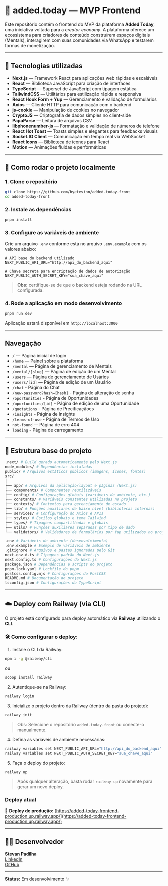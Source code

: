 # 🎨 added.today — MVP Frontend

Este repositório contém o frontend do MVP da plataforma **Added Today**, uma iniciativa voltada para a _creator economy_. A plataforma oferece um ecossistema para criadores de conteúdo construírem espaços digitais (Mentals), interagirem com suas comunidades via WhatsApp e testarem formas de monetização.

---

## 🚀 Tecnologias utilizadas

- **Next.js** — Framework React para aplicações web rápidas e escaláveis
- **React** — Biblioteca JavaScript para criação de interfaces
- **TypeScript** — Superset de JavaScript com tipagem estática
- **TailwindCSS** — Utilitários para estilização rápida e responsiva
- **React Hook Form + Yup** — Gerenciamento e validação de formulários
- **Axios** — Cliente HTTP para comunicação com o backend
- **js-cookie** — Manipulação de cookies no navegador
- **CryptoJS** — Criptografia de dados simples no client-side
- **PapaParse** — Leitura de arquivos CSV
- **libphonenumber-js** — Formatação e validação de números de telefone
- **React Hot Toast** — Toasts simples e elegantes para feedbacks visuais
- **Socket.IO Client** — Comunicação em tempo real via WebSocket
- **React Icons** — Biblioteca de ícones para React
- **Motion** — Animações fluidas e performáticas

---

## 🧪 Como rodar o projeto localmente

### 1. Clone o repositório

```bash
git clone https://github.com/byetevinn/added-today-front
cd added-today-front
```

### 2. Instale as dependências

```bash
pnpm install
```

### 3. Configure as variáveis de ambiente

Crie um arquivo `.env` conforme está no arquivo `.env.example` com os valores abaixo:

```env
# API base do backend utilizado
NEXT_PUBLIC_API_URL="http://api_do_backend_aqui"

# Chave secreta para encriptação de dados de autorização
NEXT_PUBLIC_AUTH_SECRET_KEY="sua_chave_aqui"
```

> **Obs:** certifique-se de que o backend esteja rodando na URL configurada.

### 4. Rode a aplicação em modo desenvolvimento

```bash
pnpm run dev
```

Aplicação estará disponível em `http://localhost:3000`

---

## Navegação

- `/` — Página inicial de login
- `/home` — Painel sobre a plataforma
- `/mental` — Página de gerenciamento de Mentals
- `/mental/[slug]` — Página de edição de um Mental
- `/users` — Página de gerenciamento de Usários
- `/users/[id]` — Página de edição de um Usuário
- `/chat` - Página do Chat
- `/new-password?hash=[hash]` - Página de alteração de senha
- `/oportunities` - Página de Oportunidades
- `/oportunities/[id]` - Página de edição de uma Oportunidade
- `/quotations` - Página de Precificaçãoes
- `/insights` - Página de Insights
- `/terms-of-use` - Página de Termos de Uso
- `not-found` — Página de erro 404
- `loading` - Página de carregamento

---

## 📁 Estrutura base do projeto

```bash
.next/ # Build gerado automaticamente pelo Next.js
node_modules/ # Dependências instaladas
public/ # Arquivos estáticos públicos (imagens, ícones, fontes)
src/
│
├── app/ # Arquivos da aplicação/layout e páginas (Next.js)
├── components/ # Componentes reutilizáveis
├── config/ # Configurações globais (variáveis de ambiente, etc.)
├── constants/ # Variáveis constantes utilizadas no projeto
├── contexts/ # Contextos para gerenciamento de estado
├── lib/ # Funções auxiliares de baixo nível (bibliotecas internas)
├── services/ # Configuração do Axios e APIs
├── styles/ # Estilos globais e tema Tailwind
├── types/ # Tipagens compartilhadas e globais
├── utils/ # Funções auxiliares separadas por tipo de dado
└── validators/ # Validadores de formulários por Yup utilizados no projeto

.env # Variáveis de ambiente (desenvolvimento)
.env.example # Exemplo de variáveis de ambiente
.gitignore # Arquivos e pastas ignorados pelo Git
next-env.d.ts # Tipagens padrão do Next.js
next.config.ts # Configurações do Next.js
package.json # Dependências e scripts do projeto
pnpm-lock.yaml # Lockfile do pnpm
postcss.config.mjs # Configurações do PostCSS
README.md # Documentação do projeto
tsconfig.json # Configurações do TypeScript
```

---

## ☁️ Deploy com Railway (via CLI)

O projeto está configurado para deploy automático via **Railway** utilizando o **CLI**.

### 🛠 Como configurar o deploy:

1. Instale o CLI da Railway:

```bash
npm i -g @railway/cli
```

ou

```bash
scoop install railway
```

2. Autentique-se na Railway:

```bash
railway login
```

3. Inicialize o projeto dentro da Railway (dentro da pasta do projeto):

```bash
railway init
```

> Obs: Selecione o repositório `added-today-front` ou conecte-o manualmente.

4. Defina as variáveis de ambiente necessárias:

```bash
railway variables set NEXT_PUBLIC_API_URL="http://api_do_backend_aqui"
railway variables set NEXT_PUBLIC_AUTH_SECRET_KEY="sua_chave_aqui"
```

5. Faça o deploy do projeto:

```bash
railway up
```

> Após qualquer alteração, basta rodar `railway up` novamente para gerar um novo deploy.

### Deploy atual

🔗 **Deploy de produção:** [https://added-today-frontend-production.up.railway.app/](https://added-today-frontend-production.up.railway.app/)

---

## 🧑‍💻 Desenvolvedor

**Stevan Padilha**\
[LinkedIn](https://www.linkedin.com/in/stevan-santos-510851235/)\
[GitHub](https://github.com/byetevinn)

---

**Status:** Em desenvolvimento ✨
